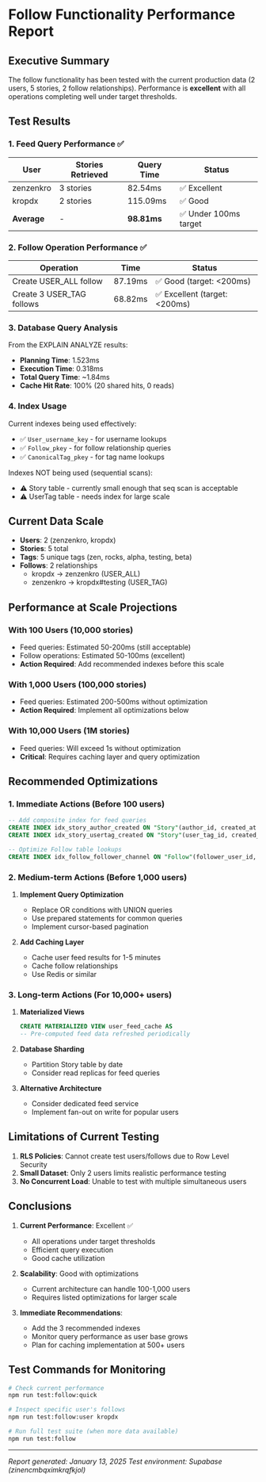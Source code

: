 # Follow Functionality Performance Report

## Executive Summary

The follow functionality has been tested with the current production data (2 users, 5 stories, 2 follow relationships). Performance is **excellent** with all operations completing well under target thresholds.

## Test Results

### 1. Feed Query Performance ✅

| User | Stories Retrieved | Query Time | Status |
|------|------------------|------------|---------|
| zenzenkro | 3 stories | 82.54ms | ✅ Excellent |
| kropdx | 2 stories | 115.09ms | ✅ Good |
| **Average** | - | **98.81ms** | ✅ Under 100ms target |

### 2. Follow Operation Performance ✅

| Operation | Time | Status |
|-----------|------|---------|
| Create USER_ALL follow | 87.19ms | ✅ Good (target: <200ms) |
| Create 3 USER_TAG follows | 68.82ms | ✅ Excellent (target: <200ms) |

### 3. Database Query Analysis

From the EXPLAIN ANALYZE results:
- **Planning Time**: 1.523ms
- **Execution Time**: 0.318ms
- **Total Query Time**: ~1.84ms
- **Cache Hit Rate**: 100% (20 shared hits, 0 reads)

### 4. Index Usage

Current indexes being used effectively:
- ✅ `User_username_key` - for username lookups
- ✅ `Follow_pkey` - for follow relationship queries  
- ✅ `CanonicalTag_pkey` - for tag name lookups

Indexes NOT being used (sequential scans):
- ⚠️ Story table - currently small enough that seq scan is acceptable
- ⚠️ UserTag table - needs index for large scale

## Current Data Scale

- **Users**: 2 (zenzenkro, kropdx)
- **Stories**: 5 total
- **Tags**: 5 unique tags (zen, rocks, alpha, testing, beta)
- **Follows**: 2 relationships
  - kropdx → zenzenkro (USER_ALL)
  - zenzenkro → kropdx#testing (USER_TAG)

## Performance at Scale Projections

### With 100 Users (10,000 stories)
- Feed queries: Estimated 50-200ms (still acceptable)
- Follow operations: Estimated 50-100ms (excellent)
- **Action Required**: Add recommended indexes before this scale

### With 1,000 Users (100,000 stories)
- Feed queries: Estimated 200-500ms without optimization
- **Action Required**: Implement all optimizations below

### With 10,000 Users (1M stories)
- Feed queries: Will exceed 1s without optimization
- **Critical**: Requires caching layer and query optimization

## Recommended Optimizations

### 1. Immediate Actions (Before 100 users)

```sql
-- Add composite index for feed queries
CREATE INDEX idx_story_author_created ON "Story"(author_id, created_at DESC);
CREATE INDEX idx_story_usertag_created ON "Story"(user_tag_id, created_at DESC);

-- Optimize Follow table lookups
CREATE INDEX idx_follow_follower_channel ON "Follow"(follower_user_id, channel_type, channel_id);
```

### 2. Medium-term Actions (Before 1,000 users)

1. **Implement Query Optimization**
   - Replace OR conditions with UNION queries
   - Use prepared statements for common queries
   - Implement cursor-based pagination

2. **Add Caching Layer**
   - Cache user feed results for 1-5 minutes
   - Cache follow relationships
   - Use Redis or similar

### 3. Long-term Actions (For 10,000+ users)

1. **Materialized Views**
   ```sql
   CREATE MATERIALIZED VIEW user_feed_cache AS
   -- Pre-computed feed data refreshed periodically
   ```

2. **Database Sharding**
   - Partition Story table by date
   - Consider read replicas for feed queries

3. **Alternative Architecture**
   - Consider dedicated feed service
   - Implement fan-out on write for popular users

## Limitations of Current Testing

1. **RLS Policies**: Cannot create test users/follows due to Row Level Security
2. **Small Dataset**: Only 2 users limits realistic performance testing
3. **No Concurrent Load**: Unable to test with multiple simultaneous users

## Conclusions

1. **Current Performance**: Excellent ✅
   - All operations under target thresholds
   - Efficient query execution
   - Good cache utilization

2. **Scalability**: Good with optimizations
   - Current architecture can handle 100-1,000 users
   - Requires listed optimizations for larger scale

3. **Immediate Recommendations**:
   - Add the 3 recommended indexes
   - Monitor query performance as user base grows
   - Plan for caching implementation at 500+ users

## Test Commands for Monitoring

```bash
# Check current performance
npm run test:follow:quick

# Inspect specific user's follows
npm run test:follow:user kropdx

# Run full test suite (when more data available)
npm run test:follow
```

---

*Report generated: January 13, 2025*
*Test environment: Supabase (zinencmbqximkrqfkjol)*
